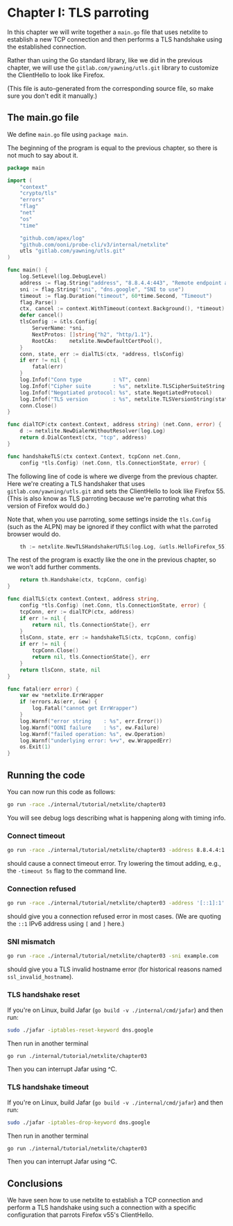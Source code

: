
# Chapter I: TLS parroting

In this chapter we will write together a `main.go` file that
uses netxlite to establish a new TCP connection and then performs
a TLS handshake using the established connection.

Rather than using the Go standard library, like we did in the
previous chapter, we will use the `gitlab.com/yawning/utls.git`
library to customize the ClientHello to look like Firefox.

(This file is auto-generated from the corresponding source file,
so make sure you don't edit it manually.)

## The main.go file

We define `main.go` file using `package main`.

The beginning of the program is equal to the previous chapter,
so there is not much to say about it.

```Go
package main

import (
	"context"
	"crypto/tls"
	"errors"
	"flag"
	"net"
	"os"
	"time"

	"github.com/apex/log"
	"github.com/ooni/probe-cli/v3/internal/netxlite"
	utls "gitlab.com/yawning/utls.git"
)

func main() {
	log.SetLevel(log.DebugLevel)
	address := flag.String("address", "8.8.4.4:443", "Remote endpoint address")
	sni := flag.String("sni", "dns.google", "SNI to use")
	timeout := flag.Duration("timeout", 60*time.Second, "Timeout")
	flag.Parse()
	ctx, cancel := context.WithTimeout(context.Background(), *timeout)
	defer cancel()
	tlsConfig := &tls.Config{
		ServerName: *sni,
		NextProtos: []string{"h2", "http/1.1"},
		RootCAs:    netxlite.NewDefaultCertPool(),
	}
	conn, state, err := dialTLS(ctx, *address, tlsConfig)
	if err != nil {
		fatal(err)
	}
	log.Infof("Conn type          : %T", conn)
	log.Infof("Cipher suite       : %s", netxlite.TLSCipherSuiteString(state.CipherSuite))
	log.Infof("Negotiated protocol: %s", state.NegotiatedProtocol)
	log.Infof("TLS version        : %s", netxlite.TLSVersionString(state.Version))
	conn.Close()
}

func dialTCP(ctx context.Context, address string) (net.Conn, error) {
	d := netxlite.NewDialerWithoutResolver(log.Log)
	return d.DialContext(ctx, "tcp", address)
}

func handshakeTLS(ctx context.Context, tcpConn net.Conn,
	config *tls.Config) (net.Conn, tls.ConnectionState, error) {
```

The following line of code is where we diverge from the
previous chapter. Here we're creating a TLS handshaker
that uses `gitlab.com/yawning/utls.git` and sets the
ClientHello to look like Firefox 55. (This is also
know as TLS parroting because we're parroting what this
version of Firefox would do.)

Note that, when you use parroting, some settings inside
the `tls.Config` (such as the ALPN) may be ignored
if they conflict with what the parroted browser would do.

```Go
	th := netxlite.NewTLSHandshakerUTLS(log.Log, &utls.HelloFirefox_55)
```

The rest of the program is exactly like the one in the
previous chapter, so we won't add further comments.

```Go
	return th.Handshake(ctx, tcpConn, config)
}

func dialTLS(ctx context.Context, address string,
	config *tls.Config) (net.Conn, tls.ConnectionState, error) {
	tcpConn, err := dialTCP(ctx, address)
	if err != nil {
		return nil, tls.ConnectionState{}, err
	}
	tlsConn, state, err := handshakeTLS(ctx, tcpConn, config)
	if err != nil {
		tcpConn.Close()
		return nil, tls.ConnectionState{}, err
	}
	return tlsConn, state, nil
}

func fatal(err error) {
	var ew *netxlite.ErrWrapper
	if !errors.As(err, &ew) {
		log.Fatal("cannot get ErrWrapper")
	}
	log.Warnf("error string    : %s", err.Error())
	log.Warnf("OONI failure    : %s", ew.Failure)
	log.Warnf("failed operation: %s", ew.Operation)
	log.Warnf("underlying error: %+v", ew.WrappedErr)
	os.Exit(1)
}

```

## Running the code

You can now run this code as follows:

```bash
go run -race ./internal/tutorial/netxlite/chapter03
```

You will see debug logs describing what is happening along with timing info.

### Connect timeout

```bash
go run -race ./internal/tutorial/netxlite/chapter03 -address 8.8.4.4:1
```

should cause a connect timeout error. Try lowering the timout adding, e.g.,
the `-timeout 5s` flag to the command line.

### Connection refused

```bash
go run -race ./internal/tutorial/netxlite/chapter03 -address '[::1]:1'
```

should give you a connection refused error in most cases. (We are quoting
the `::1` IPv6 address using `[` and `]` here.)

### SNI mismatch

```bash
go run -race ./internal/tutorial/netxlite/chapter03 -sni example.com
```

should give you a TLS invalid hostname error (for historical reasons
named `ssl_invalid_hostname`).

### TLS handshake reset

If you're on Linux, build Jafar (`go build -v ./internal/cmd/jafar`)
and then run:

```bash
sudo ./jafar -iptables-reset-keyword dns.google
```

Then run in another terminal

```bash
go run ./internal/tutorial/netxlite/chapter03
```

Then you can interrupt Jafar using ^C.

### TLS handshake timeout

If you're on Linux, build Jafar (`go build -v ./internal/cmd/jafar`)
and then run:

```bash
sudo ./jafar -iptables-drop-keyword dns.google
```

Then run in another terminal

```bash
go run ./internal/tutorial/netxlite/chapter03
```

Then you can interrupt Jafar using ^C.

## Conclusions

We have seen how to use netxlite to establish a TCP connection
and perform a TLS handshake using such a connection with a specific
configuration that parrots Firefox v55's ClientHello.
